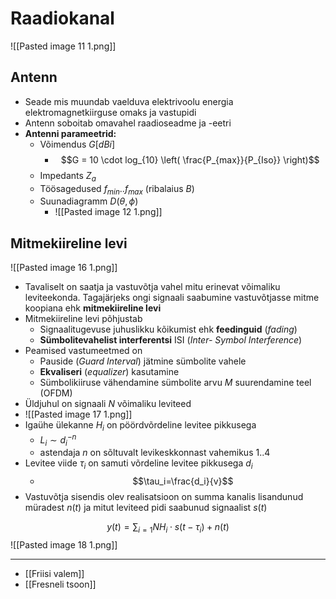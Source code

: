 # Raadiokanal 
![[Pasted image 11 1.png]]
## Antenn
- Seade mis muundab vaelduva elektrivoolu energia elektromagnetkiirguse omaks ja vastupidi
- Antenn soboitab omavahel raadioseadme ja -eetri
- **Antenni parameetrid:**
	- Võimendus $G [dBi]$
		- $$G = 10 \cdot log_{10} \left( \frac{P_{max}}{P_{Iso}} \right)$$
	- Impedants $Z_a$
	- Töösagedused $f_{min}..f_{max}$ (ribalaius $B$)
	- Suunadiagramm $D(\theta, \phi)$
		- ![[Pasted image 12 1.png]]

## Mitmekiireline levi
![[Pasted image 16 1.png]]
- Tavaliselt on saatja ja vastuvõtja vahel mitu erinevat võimaliku leviteekonda. Tagajärjeks ongi signaali saabumine vastuvõtjasse mitme koopiana ehk **mitmekiireline levi**
- Mitmekiireline levi põhjustab
	- Signaalitugevuse juhuslikku kõikumist ehk **feedinguid** (*fading*)
	- **Sümbolitevahelist interferentsi** ISI (*Inter- Symbol Interference*)
- Peamised vastumeetmed on
	- Pauside (*Guard Interval*) jätmine sümbolite vahele
	- **Ekvaliseri** (*equalizer*) kasutamine
	- Sümbolikiiruse vähendamine sümbolite arvu $M$ suurendamine teel (OFDM)
- Üldjuhul on signaali $N$ võimaliku leviteed
- ![[Pasted image 17 1.png]]
- Igaühe ülekanne $H_i$ on pöördvõrdeline levitee pikkusega
	- $L_i \sim d_i^{-n}$
	- astendaja $n$ on sõltuvalt levikeskkonnast vahemikus $1..4$
- Levitee viide $\tau_i$ on samuti võrdeline levitee pikkusega $d_i$
	- $$\tau_i=\frac{d_i}{v}$$
- Vastuvõtja sisendis olev realisatsioon on summa kanalis lisandunud müradest $n(t)$ ja mitut leviteed pidi saabunud signaalist $s(t)$

$$y(t) = \sum_{i=1}{N}H_i \cdot s(t- \tau_i) + n(t)$$
![[Pasted image 18 1.png]]

---
- [[Friisi valem]]
- [[Fresneli tsoon]]